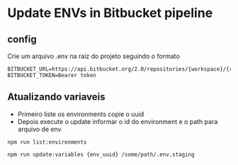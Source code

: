 # Update ENVs in Bitbucket pipeline

## config

Crie um arquivo .env na raiz do projeto seguindo o formato

```shell
BITBUCKET_URL=https://api.bitbucket.org/2.0/repositories/{workspace}/{repository}
BITBUCKET_TOKEN=Bearer token
```

## Atualizando variaveis

- Primeiro liste os environments copie o uuid
- Depois execute o update informar o id do environment e o path para arquivo de env

```shell
npm run list:environments

npm run update:variables {env_uuid} /some/path/.env.staging
```